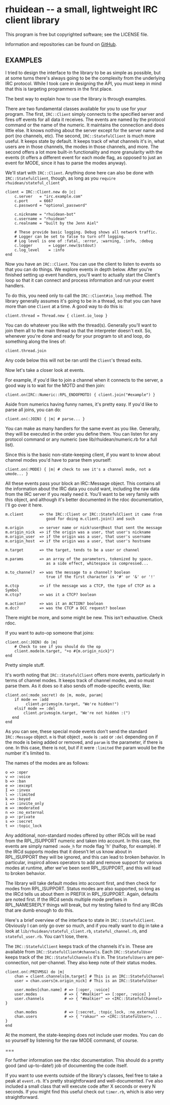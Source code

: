 rhuidean -- a small, lightweight IRC client library
===================================================

This program is free but copyrighted software; see the LICENSE file.

Information and repositories can be found on [GitHub][].

[github]: http://github.com/rakaur/rhuidean/

EXAMPLES
--------

I tried to design the interface to the library to be as simple as possible,
but at some turns there's always going to be the complexity from the
underlying IRC protocol. While I took care in designing the API, you must
keep in mind that this is targeting programmers in the first place.

The best way to explain how to use the library is through examples.

There are two fundamental classes available for you to use for your program.
The first, `IRC::Client` simply connects to the specified server and fires off
events for all data it receives. The events are named by the protocol command
or the name of the numeric. It maintains the connection and does little else.
It knows nothing about the server except for the server name and port (no
channels, etc). The second, `IRC::StatefulClient` is much more useful. It
keeps state by default. It keeps track of what channels it's in, what users
are in those channels, the modes in those channels, and more. The second offers
a lot more built-in functionality and more granularity with the events (it
offers a different event for each mode flag, as opposed to just an event for
MODE, since it has to parse the modes anyway).

We'll start with `IRC::Client`. Anything done here can also be done with
`IRC::StatefulClient`, though, as long as you `require rhuidean/stateful_client`

    client = IRC::Client.new do |c|
        c.server   = "irc.example.com"
        c.port     = 6667
        c.password = "optional_password"

        c.nickname = "rhuidean-bot"
        c.username = "rhuidean"
        c.realname = "built by the Jenn Aiel"

        # These provide basic logging. Debug shows all network traffic.
        # Logger can be set to false to turn off logging.
        # Log level is one of :fatal, :error, :warning, :info, :debug
        c.logger       = Logger.new($stdout)
        c.log_level    = :info
    end

Now you have an `IRC::Client`. You can use the client to listen to events so
that you can do things. We explore events in depth below. After you're finished
setting up event handlers, you'll want to actually start the Client's loop so
that it can connect and process information and run your event handlers.

To do this, you need only to call the `IRC::Client#io_loop` method. The
library generally assumes it's going to be in a thread, so that you can have
more than one `Client` at a time. A good way to do this is:

    client.thread = Thread.new { client.io_loop }

You can do whatever you like with the thread(s). Generally you'll want to
join them all to the main thread so that the interpreter doesn't exit. So,
whenever you're done and ready for your program to sit and loop, do something
along the lines of:

    client.thread.join

Any code below this will not be ran until the `Client`'s thread exits.

Now let's take a closer look at events.

For example, if you'd like to join a channel when it connects to the server,
a good way is to wait for the MOTD and then join:

    client.on(IRC::Numeric::RPL_ENDOFMOTD) { client.join("#example") }

Aside from numerics having funny names, it's pretty easy. If you'd like to
parse all joins, you can do:

    client.on(:JOIN) { |m| # parse... }

You can make as many handlers for the same event as you like. Generally, they
will be executed in the order you define them. You can listen for any protocol
command or any numeric (see lib/rhuidean/numeric.rb for a full list).

Since this is the basic non-state-keeping client, if you want to know about
channel modes you'd have to parse them yourself:

    client.on(:MODE) { |m| # check to see it's a channel mode, not a umode... }

All these events pass your block an IRC::Message object. This contains all the
information about the IRC data you could want, including the raw data from the
IRC server if you really need it. You'll want to be very family with this
object, and although it's better documented in the rdoc documentation, I'll go
over it here.

    m.client       => the IRC::Client or IRC::StatefulClient it came from
                      good for doing m.client.join() and such

    m.origin       => server name or nick!user@host that sent the message
    m.origin_nick  => if the origin was a user, that user's nickname
    m.origin_user  => if the origin was a user, that user's username
    m.origin_host  => if the origin was a user, that user's hostname

    m.target       => the target, tends to be a user or channel

    m.params       => an array of the parameters, tokenized by space.
                      as a side effect, whitespace is compressed...

    m.to_channel?  => was the message to a channel? boolean
                      true if the first character is '#' or '&' or '!'

    m.ctcp         => if the message was a CTCP, the type of CTCP as a Symbol
    m.ctcp?        => was it a CTCP? boolean

    m.action?      => was it an ACTION? boolean
    m.dcc?         => was the CTCP a DCC request? boolean

There might be more, and some might be new. This isn't exhaustive. Check rdoc.

If you want to auto-op someone that joins:

    client.on(:JOIN) do |m|
        # Check to see if you should do the op
        client.mode(m.target, "+o #{m.origin_nick}")
    end

Pretty simple stuff.

It's worth noting that `IRC::StatefulClient` offers more events, particularly
in terms of channel modes. It keeps track of channel modes, and so must parse
them. As it does so it also sends off mode-specific events, like:

    client.on(:mode_secret) do |m, mode, param|
        if mode == :add
             client.privmsg(m.target, "We're hidden!")
        elsif mode == :del
            client.privmsg(m.target, "We're not hidden :(")
       end
    end

As you can see, these special mode events don't send the standard `IRC::Message`
object. `m` is that object , `mode` is `:add` or `:del` depending on if the
mode is being added or removed, and `param` is the parameter, if there is one.
In this case, there is not, but if it were `:limited` the param would be the
number it's limited to.

The names of the modes are as follows:

    o => :oper
    v => :voice
    b => :ban
    e => :except
    I => :invex
    l => :limited
    k => :keyed
    i => :invite_only
    m => :moderated
    n => :no_external
    p => :private
    s => :secret
    t => :topic_lock

Any additional, non-standard modes offered by other IRCds will be read from
the RPL_ISUPPORT numeric and taken into account. In this case, the events are
simply named `:mode_h` for mode flag 'h' (halfop, for example). If the IRCd
supports modes that it doesn't let us know about in RPL_ISUPPORT they will be
ignored, and this can lead to broken behavior. In particular, inspircd allows
operators to add and remove support for various modes at runtime, after we've
been sent RPL_ISUPPORT, and this will lead to broken behavior.

The library will take default modes into account first, and then check for
modes from RPL_ISUPPORT. Status modes are also supported, so long as the IRCd
tells us about them in PREFIX in RPL_ISUPPORT. Again, defaults are noted first.
If the IRCd sends multiple mode prefixes in RPL_NAMESREPLY things will break,
but my testing failed to find any IRCds that are dumb enough to do this.

Here's a brief overview of the interface to state in `IRC::StatefulClient`.
Obviously I can only go over so much, and if you really want to dig in take a
look at `lib/rhuidean/stateful_client.rb`, `stateful_channel.rb`, and
`stateful_user.rb`. You can't lose, there.

The `IRC::StatefulClient` keeps track of the channels it's in. These are
available from `IRC::StatefulClient#channels`. Each `IRC::StatefulUser` keeps
track of the `IRC::StatefulChannels` it's in. The `StatefulUsers` are
per-connection, not per-channel. They also keep note of their status modes.

    client.on(:PRIVMSG) do |m|
        chan = client.channels[m.target] # This is an IRC::StatefulChannel
        user = chan.users[m.origin_nick] # This is an IRC::StatefulUser

        user.modes[chan.name] # => [:oper, :voice]
        user.modes            # => { "#malkier" => [:oper, :voice] }
        user.channels         # => { "#malkier" => <IRC::StatefulChannel> }

        chan.modes            # => [:secret, :topic_lock, :no_external]
        chan.users            # => { "rakaur" => <IRC::StatefulUser>, ... }
    end

At the moment, the state-keeping does not include user modes. You can do so
yourself by listening for the raw MODE command, of course.

===

For further information see the rdoc documentation. This should do a pretty
good (and up-to-date!) job of documenting the code itself.

If you want to use events outside of the library's classes, feel free to take
a peak at `event.rb`. It's pretty straightforward and well-documented. I've
also included a small class that will execute code after X seconds or every N
seconds. If you might find this useful check out `timer.rb`, which is also
very straightforward.

